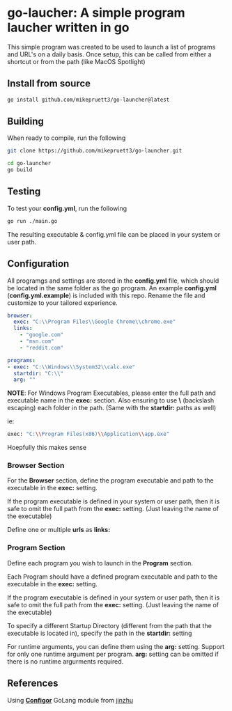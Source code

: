 # go-laucher: A simple program laucher written in go

This simple program was created to be used to launch a list of programs and URL's on a daily basis. Once setup, this can be called from either a shortcut or from the path (like MacOS Spotlight)

## Install from source

```bash
go install github.com/mikepruett3/go-launcher@latest
```

## Building

When ready to compile, run the following

```bash
git clone https://github.com/mikepruett3/go-launcher.git

cd go-launcher
go build
```

## Testing

To test your **config.yml**, run the following

```bash
go run ./main.go
```

The resulting executable & config.yml file can be placed in your system or user path.

## Configuration

All programgs and settings are stored in the **config.yml** file, which should be located in the same folder as the go program. An example **config.yml** (**config.yml.example**) is included with this repo. Rename the file and customize to your tailored experience.

```yaml
browser:
  exec: "C:\\Program Files\\Google Chrome\\chrome.exe"
  links:
    - "google.com"
    - "msn.com"
    - "reddit.com"

programs:
- exec: "C:\\Windows\\System32\\calc.exe"
  startdir: "C:\\"
  arg: ""
```

**NOTE**: For Windows Program Executables, please enter the full path and executable name in the **exec:** section. Also ensuring to use **\\** (backslash escaping) each folder in the path. (Same with the **startdir:** paths as well)

ie:

```bash
exec: "C:\\Program Files(x86)\\Application\\app.exe"
```

Hoepfully this makes sense

### Browser Section

For the **Browser** section, define the program executable and path to the executable in the **exec:** setting.

If the program executable is defined in your system or user path, then it is safe to omit the full path from the **exec:** setting. (Just leaving the name of the executable)

Define one or multiple **urls** as **links:**

### Program Section

Define each program you wish to launch in the **Program** section.

Each Program should have a defined program executable and path to the executable in the **exec:** setting.

If the program executable is defined in your system or user path, then it is safe to omit the full path from the **exec:** setting. (Just leaving the name of the executable)

To specify a different Startup Directory (different from the path that the executable is located in), specify the path in the **startdir:** setting

For runtime arguments, you can define them using the **arg:** setting. Support for only one runtime argument per program. **arg:** setting can be omitted if there is no runtime argurments required.

## References

Using [**Configor**](https://github.com/jinzhu/configor) GoLang module from [jinzhu](https://github.com/jinzhu)
